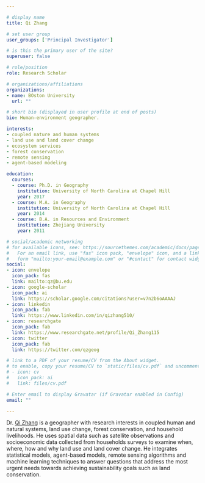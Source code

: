 ```yaml
---

# display name
title: Qi Zhang

# set user group
user_groups: ['Principal Investigator']

# is this the primary user of the site?
superuser: false

# role/position
role: Research Scholar

# organizations/affiliations
organizations:
- name: BOston University
  url: ""

# short bio (displayed in user profile at end of posts)
bio: Human-environment geographer. 

interests:
- coupled nature and human systems
- land use and land cover change
- ecosystem services
- forest conservation
- remote sensing
- agent-based modeling

education:
  courses:
  - course: Ph.D. in Geography
    institution: University of North Carolina at Chapel Hill
    year: 2017
  - course: M.A. in Geography
    institution: University of North Carolina at Chapel Hill
    year: 2014
  - course: B.A. in Resources and Environment
    institution: Zhejiang University
    year: 2011

# social/academic networking
# for available icons, see: https://sourcethemes.com/academic/docs/page-builder/#icons
#   For an email link, use "fas" icon pack, "envelope" icon, and a link in the
#   form "mailto:your-email@example.com" or "#contact" for contact widget.
social:
- icon: envelope
  icon_pack: fas
  link: mailto:qz@bu.edu
- icon: google-scholar
  icon_pack: ai
  link: https://scholar.google.com/citations?user=v7n2b6oAAAAJ
- icon: linkedin
  icon_pack: fab
  link: https://www.linkedin.com/in/qizhang510/
- icon: researchgate
  icon_pack: fab
  link: https://www.researchgate.net/profile/Qi_Zhang115
- icon: twitter
  icon_pack: fab
  link: https://twitter.com/qzgeog

# link to a PDF of your resume/CV from the About widget.
# to enable, copy your resume/CV to `static/files/cv.pdf` and uncomment the lines below.
# - icon: cv
#   icon_pack: ai
#   link: files/cv.pdf

# Enter email to display Gravatar (if Gravatar enabled in Config)
email: ""

---
```


Dr. [Qi Zhang](https://www.qzgeog.com/) is a geographer with research interests in
coupled human and natural systems, land use change, forest conservation, and household livelihoods.
He uses spatial data such as satellite observations and socioeconomic data collected from households surveys
to examine when, where, how and why land use and land cover change. 
He integrates statistical models, agent-based models, remote sensing algorithms and machine learning techniques
to answer questions that address the most urgent needs towards achieving sustainability goals such as land conservation.


